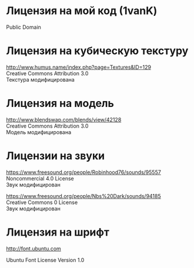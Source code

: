 # Лицензия на мой код (1vanK)

Public Domain

# Лицензия на кубическую текстуру

http://www.humus.name/index.php?page=Textures&ID=129<br>
Creative Commons Attribution 3.0<br>
Текстура модифицирована

# Лицензия на модель

http://www.blendswap.com/blends/view/42128<br>
Creative Commons Attribution 3.0<br>
Модель модифицирована

# Лицензии на звуки

https://www.freesound.org/people/Robinhood76/sounds/95557<br>
Noncommercial 4.0 License<br>
Звук модифицирован

https://www.freesound.org/people/Nbs%20Dark/sounds/94185<br>
Creative Commons 0 License<br>
Звук модифицирован

# Лицензия на шрифт

http://font.ubuntu.com

Ubuntu Font License Version 1.0